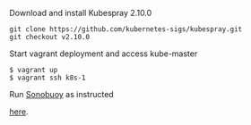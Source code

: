 Download and install Kubespray 2.10.0
```shell
git clone https://github.com/kubernetes-sigs/kubespray.git
git checkout v2.10.0
```

Start vagrant deployment and access kube-master
```shell
$ vagrant up
$ vagrant ssh k8s-1
```

Run [Sonobuoy](https://github.com/heptio/sonobuoy) as instructed

[here](https://github.com/cncf/k8s-conformance/blob/master/instructions.md).
